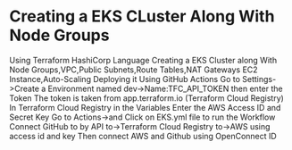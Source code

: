 # Creating a EKS CLuster Along With Node Groups
 Using Terraform HashiCorp Language Creating a EKS Cluster along With Node Groups,VPC,Public Subnets,Route Tables,NAT Gateways
 EC2 Instance,Auto-Scaling
 Deploying it Using GitHub Actions
 Go to Settings->Create a  Environment named dev->Name:TFC_API_TOKEN then enter the Token
 The token is taken from app.terraform.io (Terraform Cloud Registry)
 In Terraform Cloud Registry in the Variables Enter the AWS Access ID and Secret Key
 Go to Actions->and Click on EKS.yml file to run the Workflow
 Connect GitHub to by API to->Terraform Cloud Registry to->AWS using access id and key
 Then connect AWS and Github using OpenConnect ID
